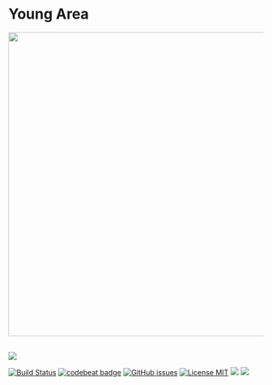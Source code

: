 # Young Area

<div align="center"> <img src="http://yousanflics.github.io/img/YY_blog_logo.png" width="600"/> </div><br>


![](http://yousanflics.github.io/img/readme-home.png)


[![Build Status](https://travis-ci.org/Yousanflics/yousanflics.github.io.svg?branch=master)](https://travis-ci.org/yousanflics/yousanflics.github.io)
[![codebeat badge](https://codebeat.co/badges/5f031df3-f6c1-4ec0-911a-ff6617ca50b9)](https://codebeat.co/projects/github-com-qiubaiying-qiubaiying-github-io-master)
[![GitHub issues](https://img.shields.io/github/issues/Yousanflics/yousanflics.github.io.svg)](https://github.com/yousanflics/yousanflics.github.io/issues)
[![License MIT](https://img.shields.io/badge/license-MIT-blue.svg?style=flat)](https://github.com/home-assistant/home-assistant-iOS/blob/master/LICENSE)
[![](https://img.shields.io/github/stars/Yousanflics/yousanflics.github.io.svg)](https://github.com/yousanflics/yousanflics.github.io)
[![](https://https://img.shields.io/github/forks/Yousanflics/yousanflics.github.io.svg)](https://github.com/yousanflics/yousanflics.github.io) 


